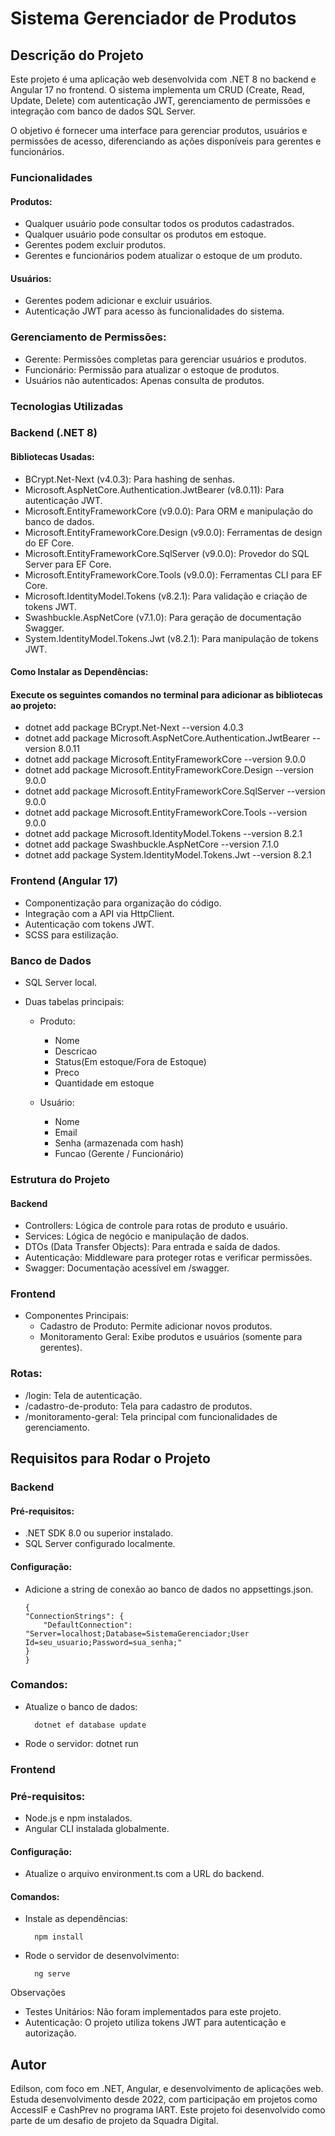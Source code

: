 # Sistema Gerenciador de Produtos

## Descrição do Projeto

Este projeto é uma aplicação web desenvolvida com .NET 8 no backend e Angular 17 no frontend. O sistema implementa um CRUD (Create, Read, Update, Delete) com autenticação JWT, gerenciamento de permissões e integração com banco de dados SQL Server.

O objetivo é fornecer uma interface para gerenciar produtos, usuários e permissões de acesso, diferenciando as ações disponíveis para gerentes e funcionários.

### Funcionalidades

#### Produtos:

- Qualquer usuário pode consultar todos os produtos cadastrados.
- Qualquer usuário pode consultar os produtos em estoque.
- Gerentes podem excluir produtos.
- Gerentes e funcionários podem atualizar o estoque de um produto.

#### Usuários:

- Gerentes podem adicionar e excluir usuários.
- Autenticação JWT para acesso às funcionalidades do sistema.

### Gerenciamento de Permissões:

- Gerente: Permissões completas para gerenciar usuários e produtos.
- Funcionário: Permissão para atualizar o estoque de produtos.
- Usuários não autenticados: Apenas consulta de produtos.

### Tecnologias Utilizadas

### Backend (.NET 8)

#### Bibliotecas Usadas:

- BCrypt.Net-Next (v4.0.3): Para hashing de senhas.
- Microsoft.AspNetCore.Authentication.JwtBearer (v8.0.11): Para autenticação JWT.
- Microsoft.EntityFrameworkCore (v9.0.0): Para ORM e manipulação do banco de dados.
- Microsoft.EntityFrameworkCore.Design (v9.0.0): Ferramentas de design do EF Core.
- Microsoft.EntityFrameworkCore.SqlServer (v9.0.0): Provedor do SQL Server para EF Core.
- Microsoft.EntityFrameworkCore.Tools (v9.0.0): Ferramentas CLI para EF Core.
- Microsoft.IdentityModel.Tokens (v8.2.1): Para validação e criação de tokens JWT.
- Swashbuckle.AspNetCore (v7.1.0): Para geração de documentação Swagger.
- System.IdentityModel.Tokens.Jwt (v8.2.1): Para manipulação de tokens JWT.

#### Como Instalar as Dependências:

#### Execute os seguintes comandos no terminal para adicionar as bibliotecas ao projeto:

- dotnet add package BCrypt.Net-Next --version 4.0.3
- dotnet add package Microsoft.AspNetCore.Authentication.JwtBearer --version 8.0.11
- dotnet add package Microsoft.EntityFrameworkCore --version 9.0.0
- dotnet add package Microsoft.EntityFrameworkCore.Design --version 9.0.0
- dotnet add package Microsoft.EntityFrameworkCore.SqlServer --version 9.0.0
- dotnet add package Microsoft.EntityFrameworkCore.Tools --version 9.0.0
- dotnet add package Microsoft.IdentityModel.Tokens --version 8.2.1
- dotnet add package Swashbuckle.AspNetCore --version 7.1.0
- dotnet add package System.IdentityModel.Tokens.Jwt --version 8.2.1

### Frontend (Angular 17)

- Componentização para organização do código.
- Integração com a API via HttpClient.
- Autenticação com tokens JWT.
- SCSS para estilização.

### Banco de Dados

- SQL Server local.

- Duas tabelas principais:
    - Produto:
        - Nome
        - Descricao
        - Status(Em estoque/Fora de Estoque)
        - Preco
        - Quantidade em estoque

    - Usuário:
        - Nome
        - Email
        - Senha (armazenada com hash)
        - Funcao (Gerente / Funcionário)

### Estrutura do Projeto

#### Backend

- Controllers: Lógica de controle para rotas de produto e usuário.
- Services: Lógica de negócio e manipulação de dados.
- DTOs (Data Transfer Objects): Para entrada e saída de dados.
- Autenticação: Middleware para proteger rotas e verificar permissões.
- Swagger: Documentação acessível em /swagger.

### Frontend

- Componentes Principais:
    - Cadastro de Produto: Permite adicionar novos produtos.
    - Monitoramento Geral: Exibe produtos e usuários (somente para gerentes).

### Rotas:

 - /login: Tela de autenticação.
 - /cadastro-de-produto: Tela para cadastro de produtos.
 - /monitoramento-geral: Tela principal com funcionalidades de gerenciamento.

## Requisitos para Rodar o Projeto

### Backend

#### Pré-requisitos:

- .NET SDK 8.0 ou superior instalado.
- SQL Server configurado localmente.

#### Configuração:

-   Adicione a string de conexão ao banco de dados no appsettings.json.

        {
        "ConnectionStrings": {
            "DefaultConnection": "Server=localhost;Database=SistemaGerenciador;User Id=seu_usuario;Password=sua_senha;"
        }
        }

### Comandos:

- Atualize o banco de dados:

        dotnet ef database update

- Rode o servidor:
        dotnet run

### Frontend

### Pré-requisitos:
- Node.js e npm instalados.
- Angular CLI instalada globalmente.

#### Configuração:

- Atualize o arquivo environment.ts com a URL do backend.

#### Comandos:

- Instale as dependências:

        npm install

- Rode o servidor de desenvolvimento:

        ng serve

Observações

- Testes Unitários: Não foram implementados para este projeto.
- Autenticação: O projeto utiliza tokens JWT para autenticação e autorização.


## Autor

Edilson, com foco em .NET, Angular, e desenvolvimento de aplicações web. Estuda desenvolvimento desde 2022, com participação em projetos como AccessIF e CashPrev no programa IART. Este projeto foi desenvolvido como parte de um desafio de projeto da Squadra Digital.
